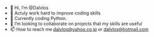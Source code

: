 - 👋 Hi, I’m @Dalvlos
- 👀 Actuly work hard to improve coding skills
- 🌱 Currently coding Python.
- 💞️ I’m looking to collaborate on projects that my skills are useful
- 📫 How to reach me dalvlos@yahoo.co.jp or dalvlos@hotmail.com

<!---
Dalvlos/Dalvlos is a ✨ special ✨ repository because its `README.md` (this file) appears on your GitHub profile.
You can click the Preview link to take a look at your changes.
--->
